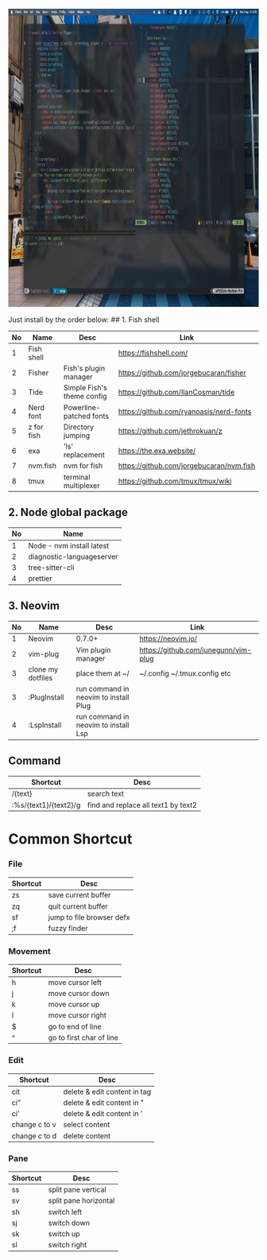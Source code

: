 <p align="center">
  <img height="600" src="https://github.com/minhnvc/my-dotfiles/blob/master/screenshot.png?raw=true">
</p>
Just install by the order below:
## 1. Fish shell

No | Name | Desc | Link
------------- | ------------- | ------------- | -------------
1 | Fish shell | | https://fishshell.com/
2 | Fisher | Fish's plugin manager | https://github.com/jorgebucaran/fisher
3 | Tide | Simple Fish's theme config | https://github.com/IlanCosman/tide
4 | Nerd font | Powerline-patched fonts |  https://github.com/ryanoasis/nerd-fonts
5 | z for fish | Directory jumping | https://github.com/jethrokuan/z
6 | exa | 'ls' replacement | https://the.exa.website/
7 | nvm.fish | nvm for fish | https://github.com/jorgebucaran/nvm.fish
8 | tmux | terminal multiplexer | https://github.com/tmux/tmux/wiki

## 2. Node global package
No | Name 
------------- | ------------- 
1 | Node - nvm install latest
2 | diagnostic-languageserver
3 | tree-sitter-cli
4 | prettier


## 3. Neovim
No | Name | Desc | Link
------------- | ------------- | ------------- | -------------
1 | Neovim | 0.7.0+ | https://neovim.io/
2 | vim-plug | Vim plugin manager | https://github.com/junegunn/vim-plug
3 | clone my dotfiles | place them at ~/| ~/.config ~/.tmux.config etc
3 | :PlugInstall | run command in neovim to install Plug |
4 | :LspInstall | run command in neovim to install Lsp |

## Command 
Shortcut | Desc
------------- | -------------
/{text} | search text
:%s/{text1}/{text2}/g | find and replace all text1 by text2

# Common Shortcut 

### File
Shortcut | Desc
------------- | -------------
zs | save current buffer
zq | quit current buffer
sf | jump to file browser defx
;f | fuzzy finder

### Movement
Shortcut | Desc
------------- | -------------
h | move cursor left
j | move cursor down
k | move cursor up
l | move cursor right
$ | go to end of line
^ | go to first char of line

### Edit
Shortcut | Desc
------------- | -------------
cit | delete & edit content in tag
ci" | delete & edit content in "
ci' | delete & edit content in '
change c to v | select content
change c to d | delete content

### Pane
Shortcut | Desc
------------- | -------------
ss | split pane vertical
sv | split pane horizontal
sh | switch left
sj | switch down
sk | switch up
sl | switch right


